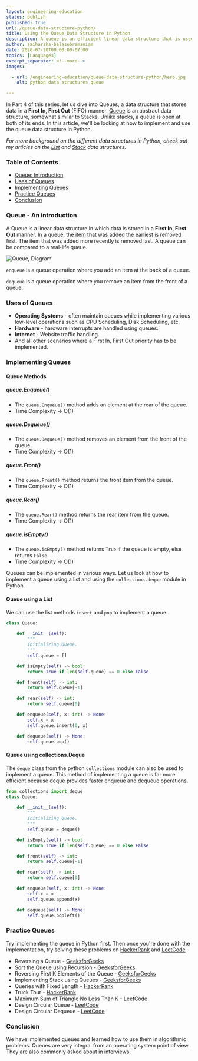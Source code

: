 ```yaml
---
layout: engineering-education
status: publish
published: true
url: /queue-data-structure-python/
title: Using the Queue Data Structure in Python
description: A queue is an efficient linear data structure that is used to maintain the order and is used to implement other data structures. 
author: saiharsha-balasubramaniam
date: 2020-07-20T00:00:00-07:00
topics: [Languages]
excerpt_separator: <!--more-->
images:

  - url: /engineering-education/queue-data-structure-python/hero.jpg
    alt: python data structures queue

---
```

In Part 4 of this series, let us dive into Queues, a data structure that stores data in a **First In, First Out** (FIFO) manner. [Queue](https://www.tutorialspoint.com/data_structures_algorithms/dsa_queue.htm) is an abstract data structure, somewhat similar to Stacks. Unlike stacks, a queue is open at both of its ends. In this article, we'll be looking at how to implement and use the queue data structure in Python.

*For more background on the different data structures in Python, check out my articles on the [List](/list-data-structure-python/) and [Stack](/stack-data-structure-python) data structures.*

<!--more-->

### Table of Contents

- [Queue: Introduction](#queue:-introduction)
- [Uses of Queues](#uses-of-queues)
- [Implementing Queues](#implementing-queues)
- [Practice Queues](#practice-queues)
- [Conclusion](#conclusion)

### Queue - An introduction
A Queue is a linear data structure in which data is stored in a **First In, First Out** manner. In a queue, the item that was added the earliest is removed first. The item that was added more recently is removed last. A queue can be compared to a real-life queue.

![Queue, Diagram](/engineering-education/queue-data-structure-python/queue.png)

`enqueue` is a queue operation where you add an item at the back of a queue.

`dequeue` is a queue operation where you remove an item from the front of a queue.

### Uses of Queues

- **Operating Systems** - often maintain queues while implementing various low-level operations such as CPU Scheduling, Disk Scheduling, etc.
- **Hardware** - hardware interrupts are handled using queues.
- **Internet** - Website traffic handling.
- And all other scenarios where a First In, First Out priority has to be implemented.

### Implementing Queues

#### Queue Methods

##### queue.Enqueue()
- The `queue.Enqueue()` method adds an element at the rear of the queue.
- Time Complexity -> O(1)
##### queue.Dequeue()
- The `queue.Dequeue()` method removes an element from the front of the queue.
- Time Complexity -> O(1)
##### queue.Front()
- The `queue.Front()` method returns the front item from the queue.
- Time Complexity -> O(1)
##### queue.Rear()
- The `queue.Rear()` method returns the rear item from the queue.
- Time Complexity -> O(1)
##### queue.isEmpty()
- The `queue.isEmpty()` method returns `True` if the queue is empty, else returns `False`.
- Time Complexity -> O(1)

Queues can be implemented in various ways. Let us look at how to implement a queue using a list and using the `collections.deque` module in Python.

#### Queue using a List

We can use the list methods `insert` and `pop` to implement a queue.

```python
class Queue:

    def __init__(self):
        """
        Initializing Queue.
        """
        self.queue = []

    def isEmpty(self) -> bool:
        return True if len(self.queue) == 0 else False

    def front(self) -> int:
        return self.queue[-1]

    def rear(self) -> int:
        return self.queue[0]

    def enqueue(self, x: int) -> None:
        self.x = x
        self.queue.insert(0, x)       

    def dequeue(self) -> None:
        self.queue.pop()
```

#### Queue using collections.Deque

The `deque` class from the python `collections` module can also be used to implement a queue. This method of implementing a queue is far more efficient because deque provides faster enqueue and dequeue operations.

```python
from collections import deque
class Queue:

    def __init__(self):
        """
        Initializing Queue.
        """
        self.queue = deque()

    def isEmpty(self) -> bool:
        return True if len(self.queue) == 0 else False

    def front(self) -> int:
        return self.queue[-1]

    def rear(self) -> int:
        return self.queue[0]

    def enqueue(self, x: int) -> None:
        self.x = x
        self.queue.append(x)       

    def dequeue(self) -> None:
        self.queue.popleft()
```

### Practice Queues

Try implementing the queue in Python first. Then once you're done with the implementation, try solving these problems on [HackerRank](https://hackerrank.com/dashboard) and [LeetCode](https://leetcode.com/problems)

- Reversing a Queue - [GeeksforGeeks](https://www.geeksforgeeks.org/reversing-a-queue/?ref=rp)
- Sort the Queue using Recursion - [GeeksforGeeks](https://www.geeksforgeeks.org/sort-the-queue-using-recursion/?ref=rp)
- Reversing First K Elements of the Queue - [GeeksforGeeks](https://www.geeksforgeeks.org/reversing-first-k-elements-queue/?ref=rp)
- Implementing Stack using Queues - [GeeksforGeeks](https://www.geeksforgeeks.org/implement-stack-using-queue/)
- Queries with Fixed Length - [HackerRank](https://www.hackerrank.com/challenges/queries-with-fixed-length/problem)
- Truck Tour - [HackerRank](https://www.hackerrank.com/challenges/truck-tour/problem)
- Maximum Sum of Triangle No Less Than K - [LeetCode](https://leetcode.com/problems/max-sum-of-rectangle-no-larger-than-k/)
- Design Circular Queue - [LeetCode](https://leetcode.com/problems/design-circular-queue/)
- Design Circular Dequeue - [LeetCode](https://leetcode.com/problems/design-circular-deque/)

### Conclusion
We have implemented queues and learned how to use them in algorithmic problems. Queues are very integral from an operating system point of view. They are also commonly asked about in interviews.